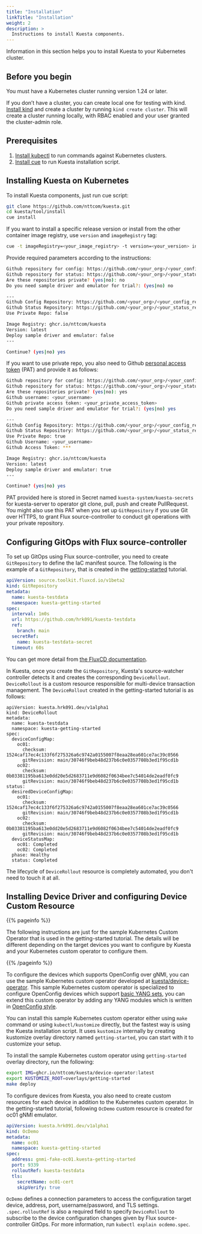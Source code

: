 ```yaml
---
title: "Installation"
linkTitle: "Installation"
weight: 2
description: >
  Instructions to install Kuesta components.
---
```


Information in this section helps you to install Kuesta to your Kubernetes cluster.

## Before you begin

You must have a Kubernetes cluster running version 1.24 or later.

If you don’t have a cluster, you can create local one for testing with kind.
[Install kind](https://kind.sigs.k8s.io/docs/user/quick-start/) and create a cluster by running `kind create cluster`. 
This will create a cluster running locally, with RBAC enabled and your user granted the cluster-admin role.


## Prerequisites

1. [Install kubectl](https://kubernetes.io/docs/tasks/tools/) to run commands against Kubernetes clusters.
2. [Install cue](https://cuelang.org/docs/install/) to run Kuesta installation script.


## Installing Kuesta on Kubernetes

To install Kuesta components, just run cue script:

```bash
git clone https://github.com/nttcom/kuesta.git
cd kuesta/tool/install
cue install
```

If you want to install a specific release version or install from the other container image registry, use `version` and `imageRegistry` tag:

```bash
cue -t imageRegistry=<your_image_registry> -t version=<your_version> install
```

Provide required parameters according to the instructions:

```bash
Github repository for config: https://github.com/<your_org>/<your_config_repo>
Github repository for status: https://github.com/<your_org>/<your_status_repo>
Are these repositories private? (yes|no): no
Do you need sample driver and emulator for trial?: (yes|no) no

---
Github Config Repository: https://github.com/<your_org>/<your_config_repo>
Github Status Repository: https://github.com/<your_org>/<your_status_repo>
Use Private Repo: false

Image Registry: ghcr.io/nttcom/kuesta
Version: latest
Deploy sample driver and emulator: false
---

Continue? (yes|no) yes
```

If you want to use private repo, you also need to Github [personal access token](https://docs.github.com/en/authentication/keeping-your-account-and-data-secure/creating-a-personal-access-token) (PAT) and provide it as follows:

```bash
Github repository for config: https://github.com/<your_org>/<your_config_repo>
Github repository for status: https://github.com/<your_org>/<your_status_repo>
Are these repositories private? (yes|no): yes
Github username: <your_username>
Github private access token: <your_private_access_token>
Do you need sample driver and emulator for trial?: (yes|no) yes

---
Github Config Repository: https://github.com/<your_org>/<your_config_repo>
Github Status Repository: https://github.com/<your_org>/<your_status_repo>
Use Private Repo: true
Github Username: <your_username>
Github Access Token: ***

Image Registry: ghcr.io/nttcom/kuesta
Version: latest
Deploy sample driver and emulator: true
---

Continue? (yes|no) yes
```

PAT provided here is stored in Secret named `kuesta-system/kuesta-secrets` for kuesta-server to operator git clone, pull, push and create PullRequest.
You might also use this PAT when you set up `GitRepository` if you use Git over HTTPS, to grant Flux source-controller to conduct git operations with your private repository.


## Configuring GitOps with Flux source-controller

To set up GitOps using Flux source-controller, you need to create `GitRepository` to define the IaC manifest source.
The following is the example of a `GitRepository`, that is created in the [getting-started](/docs/getting-started) tutorial.

```yaml
apiVersion: source.toolkit.fluxcd.io/v1beta2
kind: GitRepository
metadata:
  name: kuesta-testdata
  namespace: kuesta-getting-started
spec:
  interval: 1m0s
  url: https://github.com/hrk091/kuesta-testdata
  ref:
    branch: main
  secretRef:
    name: kuesta-testdata-secret
  timeout: 60s
```

You can get more detail from [the FluxCD documentation](https://fluxcd.io/flux/components/source/gitrepositories/).

In Kuesta, once you create the `GitRepository`, Kuesta's source-watcher controller detects it and creates the corresponding `DeviceRollout`.
`DeviceRollout` is a custom resource responsible for multi-device transaction management. The `DeviceRollout` created in the getting-started tutorial is as follows:

```
apiVersion: kuesta.hrk091.dev/v1alpha1
kind: DeviceRollout
metadata:
  name: kuesta-testdata
  namespace: kuesta-getting-started
spec:
  deviceConfigMap:
    oc01:
      checksum: 1524caf17ec4c133f6f275326a6c9742a0155007f8eaa28ea601ce7ac39c0566
      gitRevision: main/30746f9beb48d237b6c0e0357708b3ed1f95cd1b
    oc02:
      checksum: 0b03381195ba613e0dd20e5d2683711e9d6082f0634bee7c54014de2eadf0fc9
      gitRevision: main/30746f9beb48d237b6c0e0357708b3ed1f95cd1b
status:
  desiredDeviceConfigMap:
    oc01:
      checksum: 1524caf17ec4c133f6f275326a6c9742a0155007f8eaa28ea601ce7ac39c0566
      gitRevision: main/30746f9beb48d237b6c0e0357708b3ed1f95cd1b
    oc02:
      checksum: 0b03381195ba613e0dd20e5d2683711e9d6082f0634bee7c54014de2eadf0fc9
      gitRevision: main/30746f9beb48d237b6c0e0357708b3ed1f95cd1b
  deviceStatusMap:
    oc01: Completed
    oc02: Completed
  phase: Healthy
  status: Completed      
```

The lifecycle of `DeviceRollout` resource is completely automated, you don't need to touch it at all. 


## Installing Device Driver and configuring Device Custom Resource

{{% pageinfo %}}

The following instructions are just for the sample Kubernetes Custom Operator that is used in the getting-started tutorial.
The details will be different depending on the target devices you want to configure by Kuesta and your Kubernetes custom operator to configure them.

{{% /pageinfo %}}

To configure the devices which supports OpenConfig over gNMI, you can use the sample Kubernetes custom operator developed at [kuesta/device-operator](https://github.com/nttcom/kuesta/tree/main/device-operator). This sample Kubernetes custom operator is specialized
to configure OpenConfig devices which support [basic YANG sets](https://github.com/nttcom/kuesta/tree/main/device-operator/pkg/model/yang),
you can extend this custom operator by adding any YANG modules which is written in [OpenConfig style](https://github.com/openconfig/public/blob/master/doc/openconfig_style_guide.md).


You can install this sample Kubernetes custom operator either using `make` command or using `kubectl/kustomize` directly,
but the fastest way is using the Kuesta installation script. It uses `kustomize` internally by creating kustomize overlay directory named `getting-started`, you can start with it to customize your setup.

To install the sample Kubernetes custom operator using `getting-started` overlay directory, run the following:

```bash
export IMG=ghcr.io/nttcom/kuesta/device-operator:latest
export KUSTOMIZE_ROOT=overlays/getting-started
make deploy
```

To configure devices from Kuesta, you also need to create custom resources for each device in addition to the Kubernetes custom operator.
In the getting-started tutorial, following `OcDemo` custom resource is created for oc01 gNMI emulator.

```yaml
apiVersion: kuesta.hrk091.dev/v1alpha1
kind: OcDemo
metadata:
  name: oc01
  namespace: kuesta-getting-started
spec:
  address: gnmi-fake-oc01.kuesta-getting-started
  port: 9339
  rolloutRef: kuesta-testdata
  tls:
    secretName: oc01-cert
    skipVerify: true
```

`OcDemo` defines a connection parameters to access the configuration target device, address, port, username/password, and TLS settings.
`.spec.rolloutRef` is also a required field to specify `DeviceRollout` to subscribe to the device configuration changes given by Flux source-controller GitOps. 
For more information, run `kubectl explain ocdemo.spec`.

